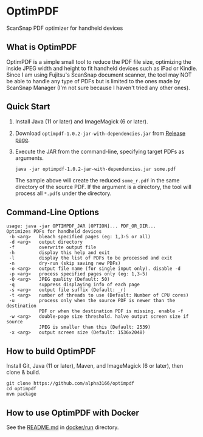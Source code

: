 # OptimPDF

ScanSnap PDF optimizer for handheld devices

## What is OptimPDF

OptimPDF is a simple small tool to reduce the PDF file size, optimizing the inside JPEG width and height to fit handheld devices such as iPad or Kindle. Since I am using Fujitsu's ScanSnap document scanner, the tool may NOT be able to handle any type of PDFs but is limited to the ones made by ScanSnap Manager (I'm not sure because I haven't tried any other ones).

## Quick Start

1. Install Java (11 or later) and ImageMagick (6 or later).

2. Download `optimpdf-1.0.2-jar-with-dependencies.jar` from [Release page](https://github.com/alpha3166/optimpdf/releases).

3. Execute the JAR from the command-line, specifying target PDFs as arguments.

       java -jar optimpdf-1.0.2-jar-with-dependencies.jar some.pdf

   The sample above will create the reduced `some_r.pdf` in the same directory of the source PDF. If the argument is a directory, the tool will process all `*.pdf`s under the directory.

## Command-Line Options

    usage: java -jar OPTIMPDF_JAR [OPTION]... PDF_OR_DIR...
    Optimizes PDFs for handheld devices
     -b <arg>   bleach specified pages (eg: 1,3-5 or all)
     -d <arg>   output directory
     -f         overwrite output file
     -h         display this help and exit
     -l         display the list of PDFs to be processed and exit
     -n         dry-run (skip saving new PDFs)
     -o <arg>   output file name (for single input only). disable -d
     -p <arg>   process specified pages only (eg: 1,3-5)
     -Q <arg>   JPEG quality (Default: 50)
     -q         suppress displaying info of each page
     -s <arg>   output file suffix (Default: _r)
     -t <arg>   number of threads to use (Default: Number of CPU cores)
     -u         process only when the source PDF is newer than the destination
                PDF or when the destination PDF is missing. enable -f
     -w <arg>   double-page size threshold. halve output screen size if source
                JPEG is smaller than this (Default: 2539)
     -x <arg>   output screen size (Default: 1536x2048)

## How to build OptimPDF

Install Git, Java (11 or later), Maven, and ImageMagick (6 or later), then clone & build.

    git clone https://github.com/alpha3166/optimpdf
    cd optimpdf
    mvn package

## How to use OptimPDF with Docker

See the [README.md](docker/run/README.md) in [docker/run](docker/run) directory.
